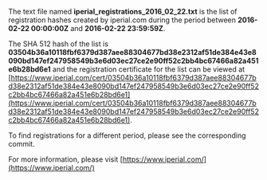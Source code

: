 The text file named **iperial_registrations_2016_02_22.txt** is the list of registration hashes created by iperial.com during the period between **2016-02-22 00:00:00Z** and **2016-02-22 23:59:59Z**.

The SHA 512 hash of the list is **03504b36a10118fbf6379d387aee88304677bd38e2312af51de384e43e8090bd147ef247958549b3e6d03ec27ce2e90ff52c2bb4bc67466a82a451e6b28bd6e1** and the registration certificate for the list can be viewed at [https://www.iperial.com/cert/03504b36a10118fbf6379d387aee88304677bd38e2312af51de384e43e8090bd147ef247958549b3e6d03ec27ce2e90ff52c2bb4bc67466a82a451e6b28bd6e1](https://www.iperial.com/cert/03504b36a10118fbf6379d387aee88304677bd38e2312af51de384e43e8090bd147ef247958549b3e6d03ec27ce2e90ff52c2bb4bc67466a82a451e6b28bd6e1).

To find registrations for a different period, please see the corresponding commit.

For more information, please visit [https://www.iperial.com/](https://www.iperial.com/)
